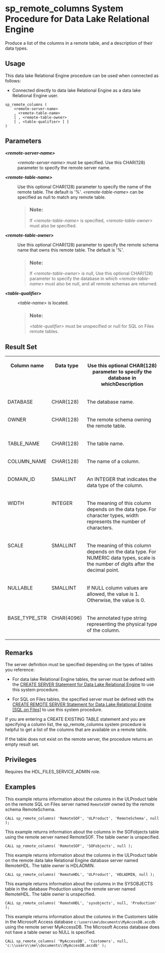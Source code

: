 <!-- loio3be657216c5f10148af686ed9c86d496 -->

# sp\_remote\_columns System Procedure for Data Lake Relational Engine

Produce a list of the columns in a remote table, and a description of their data types.



<a name="loio3be657216c5f10148af686ed9c86d496__section_umy_gqn_14b"/>

## Usage

This data lake Relational Engine procedure can be used when connected as follows:

-   Connected directly to data lake Relational Engine as a data lake Relational Engine user.



```
sp_remote_columns (
    <remote-server-name>
    , <remote-table-name>
    [ , <remote-table-owner>
    [ , <table-qualifier> ] ]
)
```



## Parameters


<dl>
<dt><b>

*<remote-server-name\>* 

</b></dt>
<dd>

*<remote-server-name\>* must be specified. Use this CHAR\(128\) parameter to specify the remote server name.



</dd><dt><b>

*<remote-table-name\>* 

</b></dt>
<dd>

Use this optional CHAR\(128\) parameter to specify the name of the remote table. The default is '%'. *<remote-table-name\>* can be specified as null to match any remote table.

> ### Note:  
> If *<remote-table-name\>* is specified, *<remote-table-owner\>* must also be specified.



</dd><dt><b>

*<remote-table-owner\>* 

</b></dt>
<dd>

Use this optional CHAR\(128\) parameter to specify the remote schema name that owns this remote table. The default is '%'.

> ### Note:  
> If *<remote-table-owner\>* is null, Use this optional CHAR\(128\) parameter to specify the database in which *<remote-table-name\>* must also be null, and all remote schemas are returned.



</dd><dt><b>

*<table-qualifier\>* 

</b></dt>
<dd>

*<table-name\>* is located.

> ### Note:  
> *<table-qualifier\>* must be unspecified or null for SQL on Files remote tables.



</dd>
</dl>



## Result Set


<table>
<tr>
<th valign="top">

Column name

</th>
<th valign="top">

Data type

</th>
<th valign="top">

Use this optional CHAR\(128\) parameter to specify the database in whichDescription

</th>
</tr>
<tr>
<td valign="top">

DATABASE

</td>
<td valign="top">

CHAR\(128\)

</td>
<td valign="top">

The database name.

</td>
</tr>
<tr>
<td valign="top">

OWNER

</td>
<td valign="top">

CHAR\(128\)

</td>
<td valign="top">

The remote schema owning the remote table.

</td>
</tr>
<tr>
<td valign="top">

TABLE\_NAME

</td>
<td valign="top">

CHAR\(128\)

</td>
<td valign="top">

The table name.

</td>
</tr>
<tr>
<td valign="top">

COLUMN\_NAME

</td>
<td valign="top">

CHAR\(128\)

</td>
<td valign="top">

The name of a column.

</td>
</tr>
<tr>
<td valign="top">

DOMAIN\_ID

</td>
<td valign="top">

SMALLINT

</td>
<td valign="top">

An INTEGER that indicates the data type of the column.

</td>
</tr>
<tr>
<td valign="top">

WIDTH

</td>
<td valign="top">

INTEGER

</td>
<td valign="top">

The meaning of this column depends on the data type. For character types, width represents the number of characters.

</td>
</tr>
<tr>
<td valign="top">

SCALE

</td>
<td valign="top">

SMALLINT

</td>
<td valign="top">

The meaning of this column depends on the data type. For NUMERIC data types, scale is the number of digits after the decimal point.

</td>
</tr>
<tr>
<td valign="top">

NULLABLE

</td>
<td valign="top">

SMALLINT

</td>
<td valign="top">

If NULL column values are allowed, the value is 1. Otherwise, the value is 0.

</td>
</tr>
<tr>
<td valign="top">

BASE\_TYPE\_STR

</td>
<td valign="top">

CHAR\(4096\)

</td>
<td valign="top">

The annotated type string representing the physical type of the column.

</td>
</tr>
</table>



## Remarks

The server definition must be specified depending on the types of tables you reference:

-   For data lake Relational Engine tables, the server must be defined with the [CREATE SERVER Statement for Data Lake Relational Engine](../080-sql-statements/create-server-statement-for-data-lake-relational-engine-a619187.md) to use this system procedure.

-   For SQL on Files tables, the specified server must be defined with the [CREATE REMOTE SERVER Statement for Data Lake Relational Engine \[SQL on Files\]](../100-sql-on-files/create-remote-server-statement-for-data-lake-relational-engine-sql-on-files-d9c56ec.md) to use this system procedure.


If you are entering a CREATE EXISTING TABLE statement and you are specifying a column list, the sp\_remote\_columns system procedure is helpful to get a list of the columns that are available on a remote table.

If the table does not exist on the remote server, the procedure returns an empty result set.



## Privileges

Requires the HDL\_FILES\_SERVICE\_ADMIN role.



<a name="loio3be657216c5f10148af686ed9c86d496__section_r2h_cfw_4bc"/>

## Examples

This example returns information about the columns in the ULProduct table on the remote SQL on Files server named `RemoteSOF` owned by the remote schema RemoteSchema.

```
CALL sp_remote_columns( 'RemoteSOF', 'ULProduct', 'RemoteSchema', null );
```

This example returns information about the columns in the SOFobjects table using the remote server named RemoteSOF. The table owner is unspecified.

```
CALL sp_remote_columns( 'RemoteSOF', 'SOFobjects', null );
```

This example returns information about the columns in the ULProduct table on the remote data lake Relational Engine database server named RemoteHDL. The table owner is HDLADMIN.

```
CALL sp_remote_columns( 'RemoteHDL', 'ULProduct', 'HDLADMIN, null );
```

This example returns information about the columns in the SYSOBJECTS table in the database Production using the remote server named RemoteHDL. The table owner is unspecified.

```
CALL sp_remote_columns( 'RemoteHDL', 'sysobjects', null, 'Production' );
```

This example returns information about the columns in the Customers table in the Microsoft Access database `c:\users\me\documents\MyAccesDB.accdb` using the remote server MyAccessDB. The Microsoft Access database does not have a table owner so NULL is specified.

```
CALL sp_remote_columns( 'MyAccessDB', 'Customers', null, 'c:\\users\\me\\documents\\MyAccesDB.accdb' );
```

